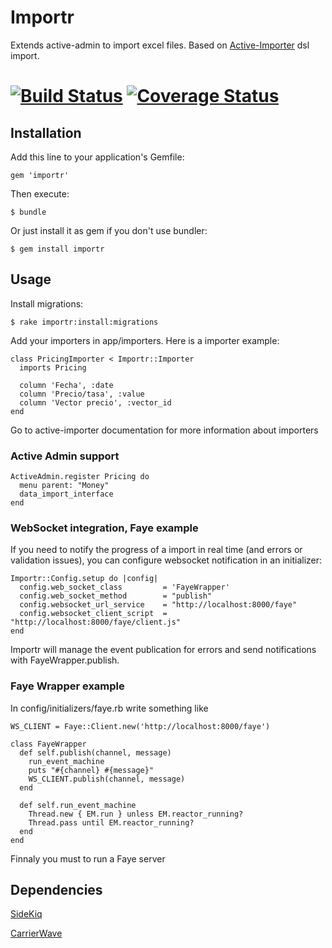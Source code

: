 # Importr

Extends active-admin to import excel files. Based on [Active-Importer](https://github.com/continuum/active_importer) dsl import.

[![Build Status](https://secure.travis-ci.org/continuum/importr.png)](http://travis-ci.org/continuum/importr) [![Coverage Status](https://coveralls.io/repos/continuum/importr/badge.png)](https://coveralls.io/r/continuum/importr)
=======

## Installation

Add this line to your application's Gemfile:

    gem 'importr'

Then execute:

    $ bundle

Or just install it as gem if you don't use bundler:

    $ gem install importr

## Usage

Install migrations:

    $ rake importr:install:migrations

Add your importers in app/importers. Here is a importer example:

    class PricingImporter < Importr::Importer
      imports Pricing

      column 'Fecha', :date
      column 'Precio/tasa', :value
      column 'Vector precio', :vector_id
    end

Go to active-importer documentation for more information about importers

### Active Admin support

    ActiveAdmin.register Pricing do
      menu parent: "Money"
      data_import_interface
    end


### WebSocket integration, Faye example

If you need to notify the progress of a import in real time (and
errors or validation issues), you can configure websocket notification
in an initializer:


    Importr::Config.setup do |config|
      config.web_socket_class         = 'FayeWrapper'
      config.web_socket_method        = "publish"
      config.websocket_url_service    = "http://localhost:8000/faye"
      config.websocket_client_script  = "http://localhost:8000/faye/client.js"
    end

Importr will manage the event publication for errors and send notifications with FayeWrapper.publish.

### Faye Wrapper example

In config/initializers/faye.rb write something like

    WS_CLIENT = Faye::Client.new('http://localhost:8000/faye')

    class FayeWrapper
      def self.publish(channel, message)
        run_event_machine
        puts "#{channel} #{message}"
        WS_CLIENT.publish(channel, message)
      end

      def self.run_event_machine
        Thread.new { EM.run } unless EM.reactor_running?
        Thread.pass until EM.reactor_running?
      end
    end

Finnaly you must to run a Faye server

## Dependencies

[SideKiq](https://github.com/mperham/sidekiq)

[CarrierWave](https://github.com/carrierwaveuploader/carrierwave)
